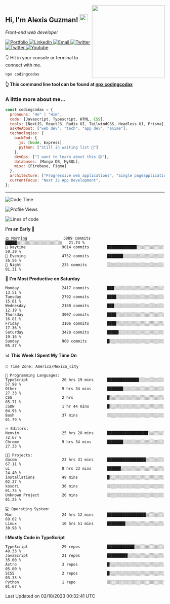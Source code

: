 <img align='right' src="https://media.giphy.com/media/M9gbBd9nbDrOTu1Mqx/giphy.gif" width="230">
<h2>Hi, I'm Alexis Guzman! <img src="https://media.giphy.com/media/hvRJCLFzcasrR4ia7z/giphy.gif" width="25px"></h2>
<p><em>Front-end web developer</em></p>

<p>
  <a href='https://www.codingcodax.dev' target='_blank'>
    <img alt='Portfolio' src='https://img.shields.io/badge/Portfolio-black?logo=vercel&style=flat-square'>
  </a>
  <a href='https://linkedin.com/in/codingcodax' target='_blank'>
    <img alt='LinkedIn' src='https://img.shields.io/badge/LinkedIn-black?logo=LinkedIn&style=flat-square'>
  </a>
  <a href='mailto:codingcodax@gmail.com' target='_blank'>
    <img alt='Email' src='https://img.shields.io/badge/Email-black?logo=Gmail&style=flat-square'>
  </a>
  <a href='https://twitter.com/codingcodax' target='_blank'>
    <img alt='Twitter' src='https://img.shields.io/badge/Twitter-black?logo=Twitter&style=flat-square'>
  </a>
  <a href='https://www.instagram.com/codingcodax' target='_blank'>
    <img alt='Twitter' src='https://img.shields.io/badge/Instagram-black?logo=Instagram&style=flat-square'>
  </a>
  <a href='https://www.youtube.com/@codingcodax' target='_blank'>
    <img alt='Youtube' src='https://img.shields.io/badge/YouTube-black?logo=Youtube&style=flat-square'>
  </a>
</p>

👇 Hit in your console or terminal to connect with me.

```bash
npx codingcodax
```
**👆 This command line tool can be found at [npx codingcodax](https://github.com/codingcodax/npx-codingcodax)**

<h3>A little more about me...</h3>

```javascript
const codingcodax = {
  pronouns: "He" | "Him",
  code: [Javascript, Typescript, HTML, CSS],
  tools: [NextJS, ReactJS, Radix UI, TailwindCSS, Headless UI, Prisma],
  askMeAbout: ["web dev", "tech", "app dev", "anime"],
  technologies: {
    backEnd: {
      js: [Node, Express],
      python: ["Still in waiting list 🥲"]
    },
    devOps: ["I want to learn about this 😊"],
    databases: [Mongo DB, MySQL],
    misc: [Firebase, Figma]
  },
  architecture: ["Progressive web applications", "Single pageapplications"],
  currentFocus: "Next JS App Development",
};
```

---

<!--START_SECTION:waka-->
![Code Time](http://img.shields.io/badge/Code%20Time-1%2C820%20hrs%208%20mins-blue)

![Profile Views](http://img.shields.io/badge/Profile%20Views-12-blue)

![Lines of code](https://img.shields.io/badge/From%20Hello%20World%20I%27ve%20Written-9.0%20million%20lines%20of%20code-blue)

**I'm an Early 🐤** 

```text
🌞 Morning                3889 commits        █████░░░░░░░░░░░░░░░░░░░░   21.74 % 
🌆 Daytime                9014 commits        █████████████░░░░░░░░░░░░   50.39 % 
🌃 Evening                4752 commits        ███████░░░░░░░░░░░░░░░░░░   26.56 % 
🌙 Night                  235 commits         ░░░░░░░░░░░░░░░░░░░░░░░░░   01.31 % 
```
📅 **I'm Most Productive on Saturday** 

```text
Monday                   2417 commits        ███░░░░░░░░░░░░░░░░░░░░░░   13.51 % 
Tuesday                  2792 commits        ████░░░░░░░░░░░░░░░░░░░░░   15.61 % 
Wednesday                2180 commits        ███░░░░░░░░░░░░░░░░░░░░░░   12.19 % 
Thursday                 3007 commits        ████░░░░░░░░░░░░░░░░░░░░░   16.81 % 
Friday                   3106 commits        ████░░░░░░░░░░░░░░░░░░░░░   17.36 % 
Saturday                 3428 commits        █████░░░░░░░░░░░░░░░░░░░░   19.16 % 
Sunday                   960 commits         █░░░░░░░░░░░░░░░░░░░░░░░░   05.37 % 
```


📊 **This Week I Spent My Time On** 

```text
🕑︎ Time Zone: America/Mexico_City

💬 Programming Languages: 
TypeScript               20 hrs 19 mins      ██████████████░░░░░░░░░░░   57.98 % 
Other                    9 hrs 34 mins       ███████░░░░░░░░░░░░░░░░░░   27.33 % 
CSS                      2 hrs               █░░░░░░░░░░░░░░░░░░░░░░░░   05.71 % 
JSON                     1 hr 44 mins        █░░░░░░░░░░░░░░░░░░░░░░░░   04.95 % 
Bash                     37 mins             ░░░░░░░░░░░░░░░░░░░░░░░░░   01.79 % 

🔥 Editors: 
Neovim                   25 hrs 28 mins      ██████████████████░░░░░░░   72.67 % 
Chrome                   9 hrs 34 mins       ███████░░░░░░░░░░░░░░░░░░   27.33 % 

🐱‍💻 Projects: 
docom                    23 hrs 31 mins      █████████████████░░░░░░░░   67.11 % 
ui                       8 hrs 33 mins       ██████░░░░░░░░░░░░░░░░░░░   24.40 % 
installations            49 mins             █░░░░░░░░░░░░░░░░░░░░░░░░   02.37 % 
kosori                   36 mins             ░░░░░░░░░░░░░░░░░░░░░░░░░   01.75 % 
Unknown Project          26 mins             ░░░░░░░░░░░░░░░░░░░░░░░░░   01.25 % 

💻 Operating System: 
Mac                      24 hrs 12 mins      █████████████████░░░░░░░░   69.02 % 
Linux                    10 hrs 51 mins      ████████░░░░░░░░░░░░░░░░░   30.98 % 
```

**I Mostly Code in TypeScript** 

```text
TypeScript               29 repos            ████████████░░░░░░░░░░░░░   48.33 % 
JavaScript               21 repos            █████████░░░░░░░░░░░░░░░░   35.00 % 
Astro                    3 repos             █░░░░░░░░░░░░░░░░░░░░░░░░   05.00 % 
SCSS                     2 repos             █░░░░░░░░░░░░░░░░░░░░░░░░   03.33 % 
Python                   1 repo              ░░░░░░░░░░░░░░░░░░░░░░░░░   01.67 % 
```




 Last Updated on 02/10/2023 00:32:41 UTC
<!--END_SECTION:waka-->
